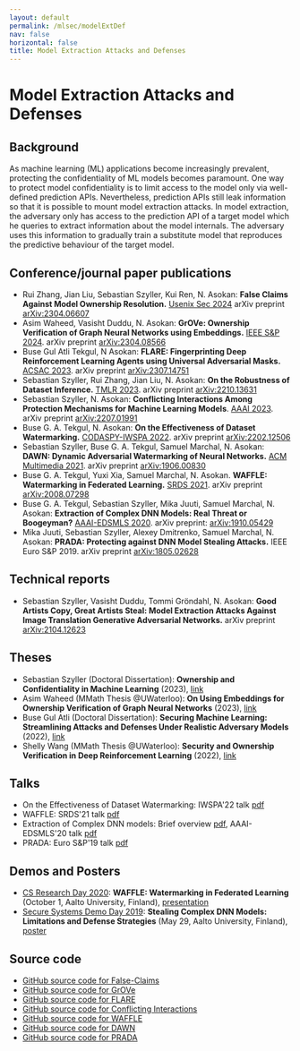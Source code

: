 ```yaml
---
layout: default
permalink: /mlsec/modelExtDef
nav: false
horizontal: false
title: Model Extraction Attacks and Defenses
---
```



# Model Extraction Attacks and Defenses

## Background 
As machine learning (ML) applications become increasingly prevalent, protecting the confidentiality of ML models becomes paramount. One way to protect model confidentiality is to limit access to the model only via well-defined prediction APIs. Nevertheless, prediction APIs still leak information so that it is possible to mount model extraction attacks. In model extraction, the adversary only has access to the prediction API of a target model which he queries to extract information about the model internals. The adversary uses this information to gradually train a substitute model that reproduces the predictive behaviour of the target model.

## Conference/journal paper publications

- Rui Zhang, Jian Liu, Sebastian Szyller, Kui Ren, N. Asokan: **False Claims Against Model Ownership Resolution.** [Usenix Sec 2024](https://www.usenix.org/conference/usenixsecurity24) arXiv preprint [arXiv:2304.06607](https://arxiv.org/abs/2304.06607)
- Asim Waheed, Vasisht Duddu, N. Asokan: **GrOVe: Ownership Verification of Graph Neural Networks using Embeddings.** [IEEE S&P 2024](https://sp2024.ieee-security.org/). arXiv preprint [arXiv:2304.08566](https://arxiv.org/abs/2304.08566)
- Buse Gul Atli Tekgul, N Asokan: **FLARE: Fingerprinting Deep Reinforcement Learning Agents using Universal Adversarial Masks.** [ACSAC 2023](https://sp2024.ieee-security.org/). arXiv preprint [arXiv:2307.14751](https://arxiv.org/abs/2307.14751)
- Sebastian Szyller, Rui Zhang, Jian Liu, N. Asokan: **On the Robustness of Dataset Inference.** [TMLR 2023](https://openreview.net/forum?id=LKz5SqIXPJ)</a>. arXiv preprint [arXiv:2210.13631](https://arxiv.org/abs/2210.13631)
- Sebastian Szyller, N. Asokan: **Conflicting Interactions Among Protection Mechanisms for Machine Learning Models**. [AAAI 2023](https://aaai-23.aaai.org). arXiv preprint [arXiv:2207.01991](https://arxiv.org/abs/2207.01991)
- Buse G. A. Tekgul, N. Asokan: **On the Effectiveness of Dataset Watermarking.** [CODASPY-IWSPA 2022](https://sites.google.com/view/iwspa-2022/). arXiv preprint [arXiv:2202.12506](https://arxiv.org/abs/2202.12506)
- Sebastian Szyller, Buse G. A. Tekgul, Samuel Marchal, N. Asokan: **DAWN: Dynamic Adversarial Watermarking of Neural Networks.** [ACM Multimedia 2021](https://2021.acmmm.org/). arXiv preprint [arXiv:1906.00830](https://arxiv.org/abs/1906.00830)
- Buse G. A. Tekgul, Yuxi Xia, Samuel Marchal, N. Asokan. **WAFFLE: Watermarking in Federated Learning.** [SRDS 2021](https://srds-conference.org/). arXiv preprint [arXiv:2008.07298](https://arxiv.org/abs/2008.07298)
- Buse G. A. Tekgul, Sebastian Szyller, Mika Juuti, Samuel Marchal, N. Asokan: **Extraction of Complex DNN Models: Real Threat or Boogeyman?** [AAAI-EDSMLS 2020](https://sites.google.com/view/edsmls2020/home). arXiv preprint: [arXiv:1910.05429](https://arxiv.org/abs/1910.05429)
- Mika Juuti, Sebastian Szyller, Alexey Dmitrenko, Samuel Marchal, N. Asokan: **PRADA: Protecting against DNN Model Stealing Attacks.** IEEE Euro S&P 2019. arXiv preprint [arXiv:1805.02628](https://arxiv.org/abs/1805.02628)

## Technical reports

- Sebastian Szyller, Vasisht Duddu, Tommi Gröndahl, N. Asokan: **Good Artists Copy, Great Artists Steal: Model Extraction Attacks Against Image Translation Generative Adversarial Networks.** arXiv preprint [arXiv:2104.12623](https://arxiv.org/abs/2104.12623)

## Theses

- Sebastian Szyller (Doctoral Dissertation): **Ownership and Confidentiality in Machine Learning** (2023), [link](https://aaltodoc.aalto.fi/handle/123456789/122309)
- Asim Waheed (MMath Thesis @UWaterloo): **On Using Embeddings for Ownership Verification of Graph Neural Networks** (2023), [link](https://uwspace.uwaterloo.ca/handle/10012/19674)
- Buse Gul Atli (Doctoral Dissertation): **Securing Machine Learning: Streamlining Attacks and Defenses Under Realistic Adversary Models** (2022), [link](https://aaltodoc.aalto.fi/handle/123456789/115558)
- Shelly Wang (MMath Thesis @UWaterloo): **Security and Ownership Verification in Deep Reinforcement Learning** (2022), [link](https://uwspace.uwaterloo.ca/handle/10012/18443)

## Talks


- On the Effectiveness of Dataset Watermarking: IWSPA'22 talk [pdf](https://ssg.aalto.fi/wp-content/uploads/2022/05/IWSPA2022-DatasetWatermarking.pdf)
- WAFFLE: SRDS'21 talk [pdf](https://ssg.aalto.fi/wp-content/uploads/2022/05/SRDS2021-WAFFLE.pdf)
- Extraction of Complex DNN models: Brief overview [pdf](https://ssg.aalto.fi/wp-content/uploads/2020/02/IntelTalk_Jan_2020.pdf), AAAI-EDSMLS'20 talk [pdf](https://ssg.aalto.fi/wp-content/uploads/2019/12/EDSMLS_presentation.pdf)
- PRADA: Euro S&P'19 talk [pdf](https://ssg.aalto.fi/wp-content/uploads/2019/08/EuroSP19.pdf)

## Demos and Posters

- [CS Research Day 2020](https://www.aalto.fi/en/events/cs-research-day-2020): **WAFFLE: Watermarking in Federated Learning** (October 1, Aalto University, Finland), [presentation](https://www.youtube.com/watch?v=C_zoHSU1wOs)
- [Secure Systems Demo Day 2019](https://ssg.aalto.fi/events/demo-day-2019/): **Stealing Complex DNN Models: Limitations and Defense Strategies** (May 29, Aalto University, Finland), [poster](https://ssg.aalto.fi/wp-content/uploads/2019/05/20_Atli.pdf)

## Source code

- [GitHub source code for False-Claims](https://github.com/ssg-research/Falseclaims)
- [GitHub source code for GrOVe](https://github.com/ssg-research/GrOVe")
- [GitHub source code for FLARE](https://github.com/ssg-research/FLARE)
- [GitHub source code for Conflicting Interactions](https://github.com/ssg-research/conflicts-in-ml-protection-mechanisms)
- [GitHub source code for WAFFLE](https://github.com/ssg-research/WAFFLE)
- [GitHub source code for DAWN](https://github.com/ssg-research/dawn-dynamic-adversarial-watermarking-of-neural-networks)
- [GitHub source code for PRADA](https://github.com/SSGAalto/prada-protecting-against-dnn-model-stealing-attacks)
